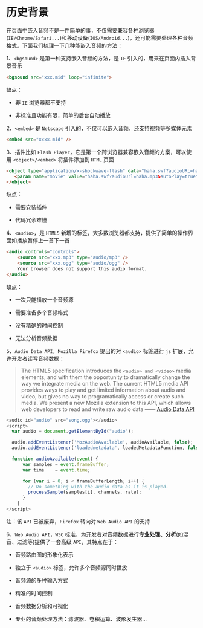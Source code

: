 # 历史背景

在页面中嵌入音频不是一件简单的事，不仅需要兼容各种浏览器(`IE/Chrome/Safari...`)和移动设备(`IOS/Android...`)，还可能需要处理各种音频格式。下面我们梳理一下几种能嵌入音频的方法：

1、`<bgsound>` 是第一种支持嵌入音频的方法，是 `IE` 引入的，用来在页面内插入背景音乐

```html
<bgsound src="xxx.mid" loop="infinite">
```

缺点：

- 非 `IE` 浏览器都不支持

- 非标准且功能有限，简单的后台自动播放

2、`<embed>` 是 `Netscape` 引入的，不仅可以嵌入音频，还支持视频等多媒体元素

```html
<embed src="xxxx.mid" />
```

3、插件比如 `Flash Player`，它是第一个跨浏览器兼容嵌入音频的方案，可以使用 `<object>/<embed>` 将插件添加到 `HTML` 页面

```html
<object type="application/x-shockwave-flash" data="haha.swf?audioURL=haha.mp3&autoPlay=true" height="30" width="300">
   <param name="movie" value="haha.swf?audioUrl=haha.mp3&autoPlay=true">
</object>
```

缺点：

- 需要安装插件

- 代码冗余难懂

4、`<audio>`，是 `HTML5` 新增的标签，大多数浏览器都支持，提供了简单的操作界面如播放暂停上一首下一首

```html
<audio controls="controls">
    <source src="xxx.mp3" type="audio/mp3" />
    <source src="xxx.ogg" type="audio/ogg" />
    Your browser does not support this audio format.
</audio>
```

缺点：

- 一次只能播放一个音频源

- 需要准备多个音频格式

- 没有精确的时间控制

- 无法分析音频数据

5、`Audio Data API`，`Mozilla Firefox` 提出的对 `<audio>` 标签进行 `js` 扩展，允许开发者读写音频数据：

> The HTML5 specification introduces the `<audio> and <video>` media elements, and with them the opportunity to dramatically change the way we integrate media on the web. The current HTML5 media API provides ways to play and get limited information about audio and video, but gives no way to programatically access or create such media. We present a new Mozilla extension to this API, which allows web developers to read and write raw audio data —— [Audio Data API](https://wiki.mozilla.org/Audio_Data_API#Defining_an_Enhanced_API_for_Audio_.28Draft_Recommendation.29)


```javascript
<audio id="audio" src="song.ogg"></audio>
<script>
  var audio = document.getElementById("audio");

  audio.addEventListener('MozAudioAvailable', audioAvailable, false);
  audio.addEventListener('loadedmetadata', loadedMetadataFunction, false);

  function audioAvailable(event) {
      var samples = event.frameBuffer;
      var time    = event.time;

      for (var i = 0; i < frameBufferLength; i++) {
        // Do something with the audio data as it is played.
        processSample(samples[i], channels, rate);
      }
    }
</script>
```

注：该  `API` 已被废弃，`Firefox` 转向对 `Web Audio API` 的支持

6、`Web Audio API`，`W3C` 标准，为开发者对音频数据进行**专业处理、分析**(如混音、过滤等)提供了一套高级 `API`，其特点在于：

- 音频路由图的形象化表示

- 独立于 `<audio>` 标签，允许多个音频源同时播放

- 音频源的多种输入方式

- 精准的时间控制

- 音频数据分析和可视化

- 专业的音频处理方法：滤波器、卷积运算、波形发生器...
